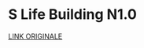 # S Life Building N1.0

[LINK ORIGINALE](https://chatgpt.com/c/68136e50-6b70-800d-81b6-cef58794e09b)
